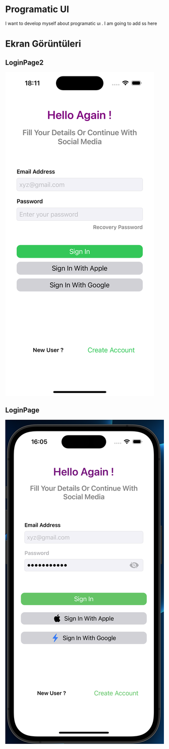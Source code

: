 
# Programatic UI

I want to develop myself about programatic uı . I am going to add ss here


# Ekran Görüntüleri

## LoginPage2
![Uygulama Ekran Görüntüsü](https://github.com/developerburakgul/ProgramaticUIExamples/blob/main/LoginPage2/LoginPage2ScreenShot.png?raw=true)

## LoginPage

![Uygulama Ekran Görüntüsü](https://github.com/developerburakgul/ProgramaticUIExamples/blob/main/LoginPage2/LoginPage2.png?raw=true)




  
